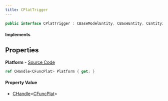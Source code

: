 ```yaml
---
title: CPlatTrigger
---
```


```csharp
public interface CPlatTrigger : CBaseModelEntity, CBaseEntity, CEntityInstance, ISchemaClass<CEntityInstance>, ISchemaClass<CBaseEntity>, ISchemaClass<CBaseModelEntity>, ISchemaClass<CPlatTrigger>, ISchemaField, ISchemaClass, INativeHandle
```

#### Implements

## Properties

**Platform** - [Source Code](https://github.com/swiftly-solution/swiftlys2/blob/main/managed/src/SwiftlyS2.Generated/Schemas/Interfaces/CPlatTrigger.cs#L16)

```csharp
ref CHandle<CFuncPlat> Platform { get; }
```

#### Property Value

- [CHandle](/docs/api/shared/natives/chandle-1)<[CFuncPlat](/docs/api/shared/schemadefinitions/cfuncplat)>

